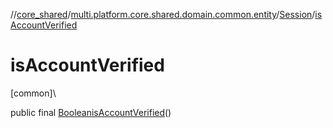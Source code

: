 //[core_shared](../../../index.md)/[multi.platform.core.shared.domain.common.entity](../index.md)/[Session](index.md)/[isAccountVerified](is-account-verified.md)

# isAccountVerified

[common]\

public final [Boolean](https://developer.android.com/reference/kotlin/java/lang/Boolean.html)[isAccountVerified](is-account-verified.md)()
